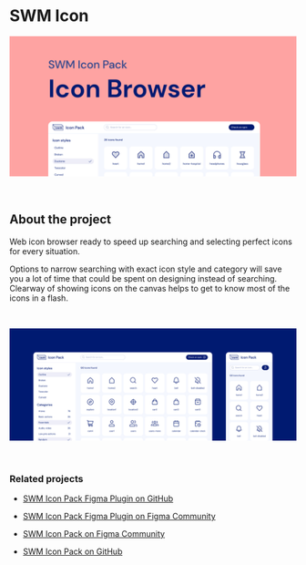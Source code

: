 # SWM Icon 

![Cover art](/images/swm-icon-browser-cover.jpg)    

&nbsp;
&nbsp;
&nbsp;


## About the project

Web icon browser ready to speed up searching and selecting perfect icons for every situation.

Options to narrow searching with exact icon style and category will save you a lot of time that could be spent on designing instead of searching. Clearway of showing icons on the canvas helps to get to know most of the icons in a flash.

&nbsp;
&nbsp;
&nbsp;


![Cover art](/images/swm-icon-browser-01.jpg)


&nbsp;
&nbsp;
&nbsp;

### Related projects

* [SWM Icon Pack Figma Plugin on GitHub](https://github.com/kvmxlv/figma-swm-icon-pack)

* [SWM Icon Pack Figma Plugin on Figma Community](https://www.figma.com/community/plugin/977277388711779807/SWM-Icon-Pack)

* [SWM Icon Pack on Figma Community](https://www.figma.com/community/file/942053544758339202/SWM-Icon-Pack)

* [SWM Icon Pack on GitHub](https://github.com/kvmxlv/react-swm-icon-pack)
